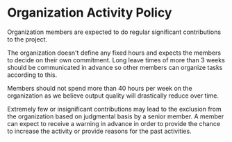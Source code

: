 # Organization Activity Policy

Organization members are expected to do regular significant contributions to the project. 

The organization doesn't define any fixed hours and expects the members to decide on their own commitment. Long leave times of more than 3 weeks should be communicated in advance so other members can organize tasks according to this.

Members should not spend more than 40 hours per week on the organization as we believe output quality will drastically reduce over time.

Extremely few or insignificant contributions may lead to the exclusion from the organization based on judgmental basis by a senior member. A member can expect to receive a warning in advance in order to provide the chance to increase the activity or provide reasons for the past activities.